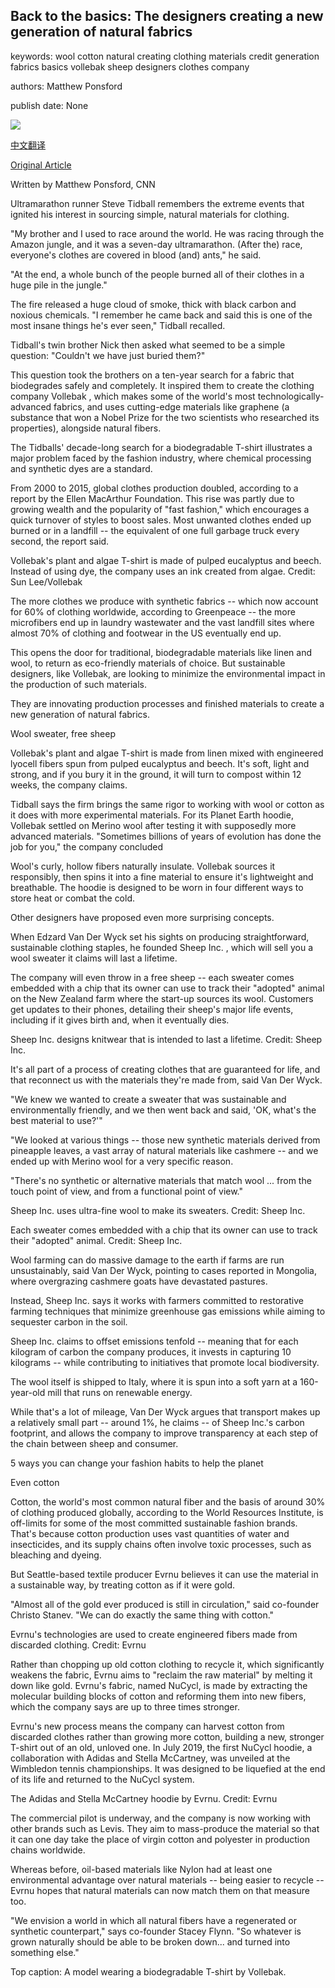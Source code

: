 ## Back to the basics: The designers creating a new generation of natural fabrics

keywords: wool cotton natural creating clothing materials credit generation fabrics basics vollebak sheep designers clothes company

authors: Matthew Ponsford

publish date: None

![](https://cdn.cnn.com/cnnnext/dam/assets/200823221549-07-traditional-materials-restricted-super-tease.jpg)

[中文翻译](Back%20to%20the%20basics%3A%20The%20designers%20creating%20a%20new%20generation%20of%20natural%20fabrics_zh.md)

[Original Article](https://edition.cnn.com/style/article/back-to-basics-natural-fabrics-sept/index.html)

Written by Matthew Ponsford, CNN

Ultramarathon runner Steve Tidball remembers the extreme events that ignited his interest in sourcing simple, natural materials for clothing.

"My brother and I used to race around the world. He was racing through the Amazon jungle, and it was a seven-day ultramarathon. (After the) race, everyone's clothes are covered in blood (and) ants," he said.

"At the end, a whole bunch of the people burned all of their clothes in a huge pile in the jungle."

The fire released a huge cloud of smoke, thick with black carbon and noxious chemicals. "I remember he came back and said this is one of the most insane things he's ever seen," Tidball recalled.

Tidball's twin brother Nick then asked what seemed to be a simple question: "Couldn't we have just buried them?"

This question took the brothers on a ten-year search for a fabric that biodegrades safely and completely. It inspired them to create the clothing company Vollebak , which makes some of the world's most technologically-advanced fabrics, and uses cutting-edge materials like graphene (a substance that won a Nobel Prize for the two scientists who researched its properties), alongside natural fibers.

The Tidballs' decade-long search for a biodegradable T-shirt illustrates a major problem faced by the fashion industry, where chemical processing and synthetic dyes are a standard.

From 2000 to 2015, global clothes production doubled, according to a report by the Ellen MacArthur Foundation. This rise was partly due to growing wealth and the popularity of "fast fashion," which encourages a quick turnover of styles to boost sales. Most unwanted clothes ended up burned or in a landfill -- the equivalent of one full garbage truck every second, the report said.

Vollebak's plant and algae T-shirt is made of pulped eucalyptus and beech. Instead of using dye, the company uses an ink created from algae. Credit: Sun Lee/Vollebak

The more clothes we produce with synthetic fabrics -- which now account for 60% of clothing worldwide, according to Greenpeace -- the more microfibers end up in laundry wastewater and the vast landfill sites where almost 70% of clothing and footwear in the US eventually end up.

This opens the door for traditional, biodegradable materials like linen and wool, to return as eco-friendly materials of choice. But sustainable designers, like Vollebak, are looking to minimize the environmental impact in the production of such materials.

They are innovating production processes and finished materials to create a new generation of natural fabrics.

Wool sweater, free sheep

Vollebak's plant and algae T-shirt is made from linen mixed with engineered lyocell fibers spun from pulped eucalyptus and beech. It's soft, light and strong, and if you bury it in the ground, it will turn to compost within 12 weeks, the company claims.

Tidball says the firm brings the same rigor to working with wool or cotton as it does with more experimental materials. For its Planet Earth hoodie, Vollebak settled on Merino wool after testing it with supposedly more advanced materials. "Sometimes billions of years of evolution has done the job for you," the company concluded

Wool's curly, hollow fibers naturally insulate. Vollebak sources it responsibly, then spins it into a fine material to ensure it's lightweight and breathable. The hoodie is designed to be worn in four different ways to store heat or combat the cold.

Other designers have proposed even more surprising concepts.

When Edzard Van Der Wyck set his sights on producing straightforward, sustainable clothing staples, he founded Sheep Inc. , which will sell you a wool sweater it claims will last a lifetime.

The company will even throw in a free sheep -- each sweater comes embedded with a chip that its owner can use to track their "adopted" animal on the New Zealand farm where the start-up sources its wool. Customers get updates to their phones, detailing their sheep's major life events, including if it gives birth and, when it eventually dies.

Sheep Inc. designs knitwear that is intended to last a lifetime. Credit: Sheep Inc.

It's all part of a process of creating clothes that are guaranteed for life, and that reconnect us with the materials they're made from, said Van Der Wyck.

"We knew we wanted to create a sweater that was sustainable and environmentally friendly, and we then went back and said, 'OK, what's the best material to use?'"

"We looked at various things -- those new synthetic materials derived from pineapple leaves, a vast array of natural materials like cashmere -- and we ended up with Merino wool for a very specific reason.

"There's no synthetic or alternative materials that match wool ... from the touch point of view, and from a functional point of view."

Sheep Inc. uses ultra-fine wool to make its sweaters. Credit: Sheep Inc.

Each sweater comes embedded with a chip that its owner can use to track their "adopted" animal. Credit: Sheep Inc.

Wool farming can do massive damage to the earth if farms are run unsustainably, said Van Der Wyck, pointing to cases reported in Mongolia, where overgrazing cashmere goats have devastated pastures.

Instead, Sheep Inc. says it works with farmers committed to restorative farming techniques that minimize greenhouse gas emissions while aiming to sequester carbon in the soil.

Sheep Inc. claims to offset emissions tenfold -- meaning that for each kilogram of carbon the company produces, it invests in capturing 10 kilograms -- while contributing to initiatives that promote local biodiversity.

The wool itself is shipped to Italy, where it is spun into a soft yarn at a 160-year-old mill that runs on renewable energy.

While that's a lot of mileage, Van Der Wyck argues that transport makes up a relatively small part -- around 1%, he claims -- of Sheep Inc.'s carbon footprint, and allows the company to improve transparency at each step of the chain between sheep and consumer.

5 ways you can change your fashion habits to help the planet

Even cotton

Cotton, the world's most common natural fiber and the basis of around 30% of clothing produced globally, according to the World Resources Institute, is off-limits for some of the most committed sustainable fashion brands. That's because cotton production uses vast quantities of water and insecticides, and its supply chains often involve toxic processes, such as bleaching and dyeing.

But Seattle-based textile producer Evrnu believes it can use the material in a sustainable way, by treating cotton as if it were gold.

"Almost all of the gold ever produced is still in circulation," said co-founder Christo Stanev. "We can do exactly the same thing with cotton."

Evrnu's technologies are used to create engineered fibers made from discarded clothing. Credit: Evrnu

Rather than chopping up old cotton clothing to recycle it, which significantly weakens the fabric, Evrnu aims to "reclaim the raw material" by melting it down like gold. Evrnu's fabric, named NuCycl, is made by extracting the molecular building blocks of cotton and reforming them into new fibers, which the company says are up to three times stronger.

Evrnu's new process means the company can harvest cotton from discarded clothes rather than growing more cotton, building a new, stronger T-shirt out of an old, unloved one. In July 2019, the first NuCycl hoodie, a collaboration with Adidas and Stella McCartney, was unveiled at the Wimbledon tennis championships. It was designed to be liquefied at the end of its life and returned to the NuCycl system.

The Adidas and Stella McCartney hoodie by Evrnu. Credit: Evrnu

The commercial pilot is underway, and the company is now working with other brands such as Levis. They aim to mass-produce the material so that it can one day take the place of virgin cotton and polyester in production chains worldwide.

Whereas before, oil-based materials like Nylon had at least one environmental advantage over natural materials -- being easier to recycle -- Evrnu hopes that natural materials can now match them on that measure too.

"We envision a world in which all natural fibers have a regenerated or synthetic counterpart," says co-founder Stacey Flynn. "So whatever is grown naturally should be able to be broken down... and turned into something else."

Top caption: A model wearing a biodegradable T-shirt by Vollebak.